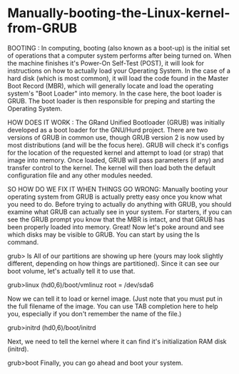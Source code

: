 # Manually-booting-the-Linux-kernel-from-GRUB
BOOTING :
        In computing, booting (also known as a boot-up) is the initial set of operations that a computer system performs after being turned on. When the machine finishes it's Power-On Self-Test (POST), it will look for instructions on how to actually load your Operating System. In the case of a hard disk (which is most common), it will load the code found in the Master Boot Record (MBR), which will generally locate and load the operating system's "Boot Loader" into memory. In the case here, the boot loader is GRUB. The boot loader is then responsible for preping and starting the Operating System.

HOW DOES IT WORK :
        The GRand Unified Bootloader (GRUB) was initially developed as a boot loader for the GNU/Hurd project. There are two versions of GRUB in common use, though GRUB version 2 is now used by most distributions (and will be the focus here). GRUB will check it's configs for the location of the requested kernel and attempt to load (or strap) that image into memory. Once loaded, GRUB will pass parameters (if any) and transfer control to the kernel. The kernel will then load both the default configuration file and any other modules needed.
 
 SO HOW DO WE FIX IT WHEN THINGS GO WRONG:
        Manually booting your operating system from GRUB is actually pretty easy once you know what you need to do. Before trying to actually do anything with GRUB, you should examine what GRUB can actually see in your system. For starters, if you can see the GRUB prompt you know that the MBR is intact, and that GRUB has been properly loaded into memory. Great! Now let's poke around and see which disks may be visible to GRUB. You can start by using the ls command.
        
   grub> ls
All of our partitions are showing up here (yours may look slightly different, depending on how things are partitioned). Since it can see our boot volume, let's actually tell it to use that.

   grub>linux (hd0,6)/boot/vmlinuz root = /dev/sda6
   
Now we can tell it to load or kernel image. (Just note that you must put in the full filename of the image. You can use TAB completion here to help you, especially if you don't remember the name of the file.)

   grub>initrd (hd0,6)/boot/initrd
   
Next, we need to tell the kernel where it can find it's initialization RAM disk (initrd).

   grub>boot
Finally, you can go ahead and boot your system.
    

